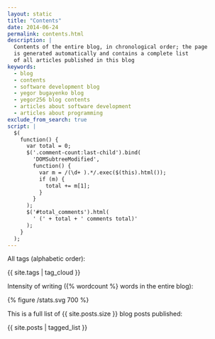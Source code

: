 ```yaml
---
layout: static
title: "Contents"
date: 2014-06-24
permalink: contents.html
description: |
  Contents of the entire blog, in chronological order; the page
  is generated automatically and contains a complete list
  of all articles published in this blog
keywords:
  - blog
  - contents
  - software development blog
  - yegor bugayenko blog
  - yegor256 blog contents
  - articles about software development
  - articles about programming
exclude_from_search: true
script: |
  $(
    function() {
      var total = 0;
      $('.comment-count:last-child').bind(
        'DOMSubtreeModified',
        function() {
          var m = /(\d+ ).*/.exec($(this).html());
          if (m) {
            total += m[1];
          }
        }
      );
      $('#total_comments').html(
        ' (' + total + ' comments total)'
      );
    }
  );
---
```


All tags (alphabetic order):

{{ site.tags | tag_cloud }}

Intensity of writing ({% wordcount %} words in the entire blog):

{% figure /stats.svg 700 %}

This is a full list of {{ site.posts.size }} blog posts published<span id="total_comments"></span>:

{{ site.posts | tagged_list }}

